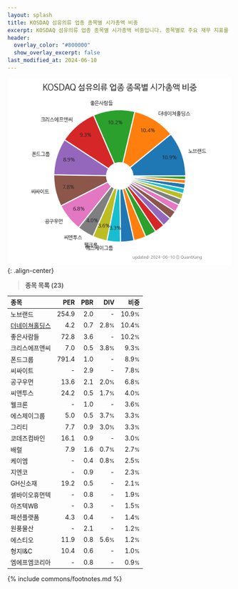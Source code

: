 ```yaml
---
layout: splash
title: KOSDAQ 섬유의류 업종 종목별 시가총액 비중
excerpt: KOSDAQ 섬유의류 업종 종목별 시가총액 비중입니다. 종목별로 주요 재무 지표를 함께 표시합니다.
header:
  overlay_color: "#800000"
  show_overlay_excerpt: false
last_modified_at: 2024-06-10
---
```



![KOSDAQ 섬유의류 업종 종목별 시가총액 비중](/stats/sector/images/kosdaq_업종_섬유의류_종목.png){: .align-center}


> **종목 목록 (23)**<a id="list"></a>

| **종목** | **PER** | **PBR** | **DIV** | **비중** |
| :------- | ------: | ------: | ------: | -------: |
| 노브랜드 | 254.9 | 2.0 | - | 10.9<small>%</small> |
| [더네이쳐홀딩스](/298540/) | 4.2 | 0.7 | 2.8<small>%</small> | 10.4<small>%</small> |
| 좋은사람들 | 72.8 | 3.6 | - | 10.2<small>%</small> |
| 크리스에프앤씨 | 7.0 | 0.5 | 3.8<small>%</small> | 9.3<small>%</small> |
| 폰드그룹 | 791.4 | 1.0 | - | 8.9<small>%</small> |
| 씨싸이트 | - | 2.9 | - | 7.8<small>%</small> |
| 공구우먼 | 13.6 | 2.1 | 2.0<small>%</small> | 6.8<small>%</small> |
| 씨앤투스 | 24.2 | 0.5 | 1.7<small>%</small> | 4.0<small>%</small> |
| 웰크론 | - | 1.0 | - | 3.6<small>%</small> |
| 에스제이그룹 | 5.0 | 0.5 | 3.7<small>%</small> | 3.3<small>%</small> |
| 그리티 | 7.7 | 0.9 | 3.0<small>%</small> | 3.3<small>%</small> |
| 코데즈컴바인 | 16.1 | 0.9 | - | 3.0<small>%</small> |
| 배럴 | 7.9 | 1.6 | 0.7<small>%</small> | 2.7<small>%</small> |
| 케이엠 | - | 0.4 | 0.8<small>%</small> | 2.5<small>%</small> |
| 지엔코 | - | 0.9 | - | 2.3<small>%</small> |
| GH신소재 | 19.2 | 0.5 | - | 2.1<small>%</small> |
| 셀바이오휴먼텍 | - | 0.8 | - | 1.9<small>%</small> |
| 아즈텍WB | - | 0.3 | - | 1.5<small>%</small> |
| 패션플랫폼 | 4.3 | 0.4 | - | 1.4<small>%</small> |
| 원풍물산 | - | 2.1 | - | 1.2<small>%</small> |
| 에스티오 | 11.9 | 0.8 | 5.6<small>%</small> | 1.2<small>%</small> |
| 형지I&C | 10.4 | 0.6 | - | 1.0<small>%</small> |
| 엠에프엠코리아 | - | 0.8 | - | 0.9<small>%</small> |

{% include commons/footnotes.md %}